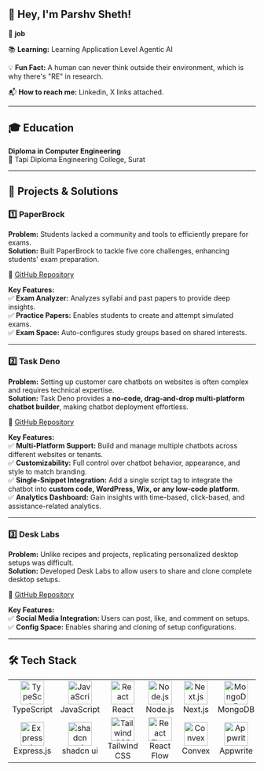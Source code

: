## 👋 Hey, I'm Parshv Sheth! 

💼 **job** 

📚 **Learning:** Learning Application Level Agentic AI 

💡 **Fun Fact:** A human can never think outside their environment, which is why there's "RE" in research.  

📬 **How to reach me:** Linkedin, X links attached.  

---

## 🎓 Education  

**Diploma in Computer Engineering**  
📍 Tapi Diploma Engineering College, Surat  

---

## 🔧 Projects & Solutions  

### 1️⃣ PaperBrock  
**Problem:** Students lacked a community and tools to efficiently prepare for exams.  
**Solution:** Built PaperBrock to tackle five core challenges, enhancing students' exam preparation.  

🔗 [GitHub Repository](https://github.com/parshvJS/paperbrock)  

**Key Features:**  
✅ **Exam Analyzer:** Analyzes syllabi and past papers to provide deep insights.  
✅ **Practice Papers:** Enables students to create and attempt simulated exams.  
✅ **Exam Space:** Auto-configures study groups based on shared interests.  

---

### 2️⃣ Task Deno  
**Problem:** Setting up customer care chatbots on websites is often complex and requires technical expertise.  
**Solution:** Task Deno provides a **no-code, drag-and-drop multi-platform chatbot builder**, making chatbot deployment effortless.  

🔗 [GitHub Repository](https://github.com/parshvJS/TaskDeno-Ai-Chatbot-Builder-with-ease)  

**Key Features:**  
✅ **Multi-Platform Support:** Build and manage multiple chatbots across different websites or tenants.  
✅ **Customizability:** Full control over chatbot behavior, appearance, and style to match branding.  
✅ **Single-Snippet Integration:** Add a single script tag to integrate the chatbot into **custom code, WordPress, Wix, or any low-code platform**.  
✅ **Analytics Dashboard:** Gain insights with time-based, click-based, and assistance-related analytics.  

---

### 3️⃣ Desk Labs  
**Problem:** Unlike recipes and projects, replicating personalized desktop setups was difficult.  
**Solution:** Developed Desk Labs to allow users to share and clone complete desktop setups.  

🔗 [GitHub Repository](https://github.com/parshvJS/Desk-Labs)  

**Key Features:**  
✅ **Social Media Integration:** Users can post, like, and comment on setups.  
✅ **Config Space:** Enables sharing and cloning of setup configurations.  

---

## 🛠 Tech Stack  

<table>
  <tr>
    <td align="center" width="96">
      <img src="https://cdn.jsdelivr.net/gh/devicons/devicon/icons/typescript/typescript-original.svg" width="48" height="48" alt="TypeScript" />
      <br>TypeScript
    </td>
    <td align="center" width="96">
      <img src="https://cdn.jsdelivr.net/gh/devicons/devicon/icons/javascript/javascript-original.svg" width="48" height="48" alt="JavaScript" />
      <br>JavaScript
    </td>
    <td align="center" width="96">
      <img src="https://cdn.jsdelivr.net/gh/devicons/devicon/icons/react/react-original.svg" width="48" height="48" alt="React" />
      <br>React
    </td>
    <td align="center" width="96">
      <img src="https://cdn.jsdelivr.net/gh/devicons/devicon/icons/nodejs/nodejs-original.svg" width="48" height="48" alt="Node.js" />
      <br>Node.js
    </td>
    <td align="center" width="96">
      <img src="https://cdn.jsdelivr.net/gh/devicons/devicon/icons/nextjs/nextjs-original.svg" width="48" height="48" alt="Next.js" />
      <br>Next.js
    </td>
    <td align="center" width="96">
      <img src="https://cdn.jsdelivr.net/gh/devicons/devicon/icons/mongodb/mongodb-original.svg" width="48" height="48" alt="MongoDB" />
      <br>MongoDB
    </td>
    <td align="center" width="96">
      <img src="https://cdn.jsdelivr.net/gh/devicons/devicon/icons/mysql/mysql-original.svg" width="48" height="48" alt="MySQL" />
      <br>MySQL
    </td>
  </tr>
  <tr>
    <td align="center" width="96">
      <img src="https://cdn.jsdelivr.net/gh/devicons/devicon/icons/express/express-original.svg" width="48" height="48" alt="Express.js" />
      <br>Express.js
    </td>
    <td align="center" width="96">
      <img src="https://th.bing.com/th/id/OIP.beVjRiHFNXgyqzqo1Ra27wAAAA?rs=1&pid=ImgDetMain" width="48" height="48" alt="shadcn ui" />
      <br>shadcn ui
    </td>
    <td align="center" width="96">
      <img src="https://upload.wikimedia.org/wikipedia/commons/thumb/d/d5/Tailwind_CSS_Logo.svg/768px-Tailwind_CSS_Logo.svg.png?20230715030042" width="48" height="48" alt="Tailwind CSS" />
      <br>Tailwind CSS
    </td>
    <td align="center" width="96">
      <img src="https://worksolutions.ru/uploads/99999999999999999_1_2a116db3f4.png" width="48" height="48" alt="React Flow" />
      <br>React Flow
    </td>
    <td align="center" width="96">
      <img src="https://upload.wikimedia.org/wikipedia/commons/thumb/2/23/Convex_Computer_logo.svg/1200px-Convex_Computer_logo.svg.png?20220109061558" width="48" height="48" alt="Convex" />
      <br>Convex
    </td>
    <td align="center" width="96">
      <img src="https://appwrite.io/assets/logotype/black.svg" width="48" height="48" alt="Appwrite" />
      <br>Appwrite
    </td>
    <td align="center" width="96">
      <img src="https://upload.wikimedia.org/wikipedia/commons/thumb/9/93/Amazon_Web_Services_Logo.svg/768px-Amazon_Web_Services_Logo.svg.png?20170912170050" width="48" height="48" alt="AWS" />
      <br>AWS Basics
    </td>
  </tr>
</table>
